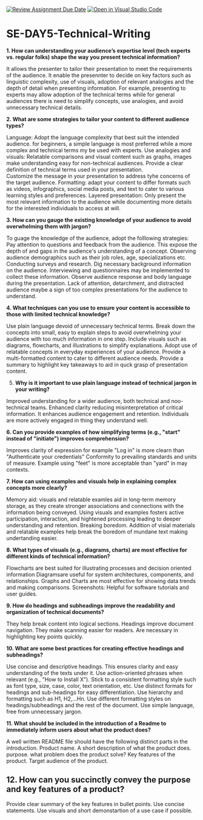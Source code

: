 [![Review Assignment Due Date](https://classroom.github.com/assets/deadline-readme-button-22041afd0340ce965d47ae6ef1cefeee28c7c493a6346c4f15d667ab976d596c.svg)](https://classroom.github.com/a/zsAR-pyY)
[![Open in Visual Studio Code](https://classroom.github.com/assets/open-in-vscode-2e0aaae1b6195c2367325f4f02e2d04e9abb55f0b24a779b69b11b9e10269abc.svg)](https://classroom.github.com/online_ide?assignment_repo_id=18806104&assignment_repo_type=AssignmentRepo)
# SE-DAY5-Technical-Writing
**1. How can understanding your audience’s expertise level (tech experts vs. regular folks) shape the way you present technical information?**

  It allows the presenter to tailor their presentation to meet the requirements of the audience. It enable the presennter to decide on key factors such as linguistic complexity, use of visuals, adoption of relevant analogies and the depth of detail when presenting information. For example, presenting to experts may allow adoption of the technical terms while for general audiences there is need to simplify concepts, use analogies, and avoid unnecessary technical details.

**2. What are some strategies to tailor your content to different audience types?**

  Language: Adopt the language complexity that best suit the intended audience. for beginners, a simple language is most preferred while a more complex and technical terms my be used with experts.
  Use analogies and visuals: Relatable comparisons and visual content such as graphs, images make understanding easy for non-technical audiences.
  Provide a clear definition of technical terms used in your presentation.  
  Customize the message in your presentation to address tyhe concerns of the target audience. 
  Formatting: adapt your content to differ formats such as videos, infographics, social media posts, and text to cater to various learning styles and preferences.
  Layered presentation: Only present the most relevant information to the audience while documenting more details for the interested individuals to access at will.

**3. How can you gauge the existing knowledge of your audience to avoid overwhelming them with jargon?**

To guage the knowledge of the audience, adopt the folllowing strategies:
  Pay attention to questions and feedback from the audience. This expose the depth of and gaps in the audience's understanding of a concept. 
  Observing audience demographics such as their job roles, age, specializations etc.
  Conducting surveys and research. Dig necessary background information on the audience. Interviewing and questionnaires may be implemented to collect these information.
  Observe audience response and body language during the presentation. Lack of attention, detarchment, and distracted audience maybe a sign of too complex presentations for the audience to understand.

**4. What techniques can you use to ensure your content is accessible to those with limited technical knowledge?**

  Use plain language devoid of unnecessary technical terms.
  Break down the concepts into small, easy to explain steps to avoid overwhelming your audience with too much information in one step.
  Include visuals such as diagrams, flowcharts, and illustrations to simplify explanations.
  Adopt use of relatable concepts in everyday experiences of your audience.
  Provide a multi-formatted content to cater to different audience needs. 
  Provide a summary to highlight key takeaways to aid in quck grasp of presentation content.

5. **Why is it important to use plain language instead of technical jargon in your writing?**

  Improved understanding for a wider audience, both technical and noo-technical teams.
  Enhanced clarity reducing misinterpretation of critical information.
  It enhances audience engagement and retention. Individuals are more actively engaged in thing they understand well.

**6. Can you provide examples of how simplifying terms (e.g., "start" instead of "initiate") improves comprehension?**

  Improves clarity of expression for example "Log in" is more clearn than  "Authenticate your credentials"
  Conformity to prevailing standards and units of measure. Example using "feet" is more acceptable than "yard" in may contexts.

**7. How can using examples and visuals help in explaining complex concepts more clearly?**

  Memory aid: visuals and relatable examles aid in long-term memory storage, as they create stronger associations and connections with the information being conveyed.
  Using visuals and examples fosters active participation, interaction, and hightened processing leading to deeper understanding and retention.
  Breaking boredom. Addition of visial materials and relatable examples help break the boredom of mundane text making undertanding easier.
  
**8. What types of visuals (e.g., diagrams, charts) are most effective for different kinds of technical information?**

  Flowcharts are best suited for illustrating processes and decision oriented information
  Diagramsare useful for system architectures, components, and relationships.
  Graphs and Charts are most effective for showing data trends and making comparisons.
  Screenshots: Helpful for software tutorials and user guides.

**9. How do headings and subheadings improve the readability and organization of technical documents?**

  They help break content into logical sections.
  Headings improve document navigation.
  They make scanning easier for readers.
  Are necessary in highlighting key points quickly.
  

**10. What are some best practices for creating effective headings and subheadings?**

  Use concise and descriptive headings. This ensures clarity and easy understanding of the texts under it. Use action-oriented phrases when relevant (e.g., "How to Install X").
  Stick to a consistent formatting style such as font type, size, case, color, text orientation, etc.
  Use distinct formats for headings and sub-headings for easy differentiation. Use hierarchy and formatting such as H1, H2,...Hn. 
  Use different formatting styles on headings/subheadings and the rest of the document. 
  Use simple language, free from unnecessary jargon.
  
**11. What should be included in the introduction of a Readme to immediately inform users about what the product does?**

A well written README file should have the following distinct parts in the introduction. 
  Product name.
  A short description of what the product does.
  purpose. what problem does the product solve?
  Key features of the product.
  Target audience of the product.
 
## 12. How can you succinctly convey the purpose and key features of a product?

  Provide clear summary of the key features in bullet points.
  Use concise statements.
  Use visuals and short demonstartion of a use case if possible. 